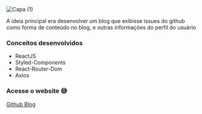 ![Capa (1)](https://user-images.githubusercontent.com/94193637/210558546-6f1463f0-95d2-4502-8c24-a84a5f599125.png)

A ideia principal era desenvolver um blog que exibisse issues do github como forma de conteúdo no blog, e outras informações do perfil do usuário

### Conceitos desenvolvidos
- ReactJS
- Styled-Components
- React-Router-Dom
- Axios

### Acesse o website :sweat_smile:

<a href=https://github-blog-react-eta.vercel.app/>Github Blog</a>
